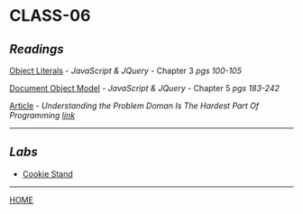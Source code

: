 # CLASS-06

## *Readings*

[Object Literals](https://cassandraortiz.github.io/reading-notes/Class06/class06_objectLiterals) - <cite>JavaScript & JQuery</cite> - Chapter 3 *pgs 100-105*

[Document Object Model](https://cassandraortiz.github.io/reading-notes/Class06/class06_docObjectModel) - <cite>JavaScript & JQuery</cite> - Chapter 5 *pgs 183-242*

[Article](https://cassandraortiz.github.io/reading-notes/Class05/class05_text) - <cite>Understanding the Problem Doman Is The Hardest Part Of Programming</cite> *[link](https://simpleprogrammer.com/understanding-the-problem-domain-is-the-hardest-part-of-programming)*

---

## *Labs*
 
 - [Cookie Stand](https://cassandraortiz.github.io/cookie-stand)

---

[HOME](https://cassandraortiz.github.io/reading-notes)
